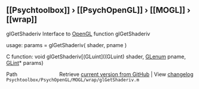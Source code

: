 ## [[Psychtoolbox]] &#8250; [[PsychOpenGL]] &#8250; [[MOGL]] &#8250; [[wrap]]

glGetShaderiv  Interface to [OpenGL](OpenGL) function glGetShaderiv  
  
usage:  params = glGetShaderiv( shader, pname )  
  
C function:  void glGetShaderiv[(GLuint]((GLuint) shader, [GLenum](GLenum) pname, [GLint](GLint)\* params)  




<div class="code_header" style="text-align:right;">
  <span style="float:left;">Path&nbsp;&nbsp;</span> <span class="counter">Retrieve <a href=
  "https://raw.github.com/Psychtoolbox-3/Psychtoolbox-3/beta/Psychtoolbox/PsychOpenGL/MOGL/wrap/glGetShaderiv.m">current version from GitHub</a> | View <a href=
  "https://github.com/Psychtoolbox-3/Psychtoolbox-3/commits/beta/Psychtoolbox/PsychOpenGL/MOGL/wrap/glGetShaderiv.m">changelog</a></span>
</div>
<div class="code">
  <code>Psychtoolbox/PsychOpenGL/MOGL/wrap/glGetShaderiv.m</code>
</div>


